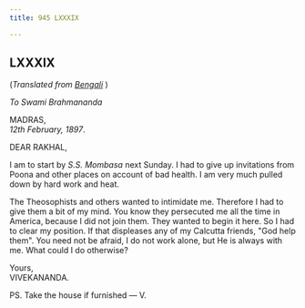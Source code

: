 ```yaml
---
title: 945 LXXXIX

---
```

  

  


## LXXXIX

(*Translated from [Bengali](b7327e8089.pdf)* )

*To Swami Brahmananda*

MADRAS,  
*12th February, 1897*.

DEAR RAKHAL,

I am to start by *S.S. Mombasa* next Sunday. I had to give up
invitations from Poona and other places on account of bad health. I am
very much pulled down by hard work and heat.

The Theosophists and others wanted to intimidate me. Therefore I had to
give them a bit of my mind. You know they persecuted me all the time in
America, because I did not join them. They wanted to begin it here. So I
had to clear my position. If that displeases any of my Calcutta friends,
"God help them". You need not be afraid, I do not work alone, but He is
always with me. What could I do otherwise?

Yours,  
VIVEKANANDA.

PS. Take the house if furnished — V.